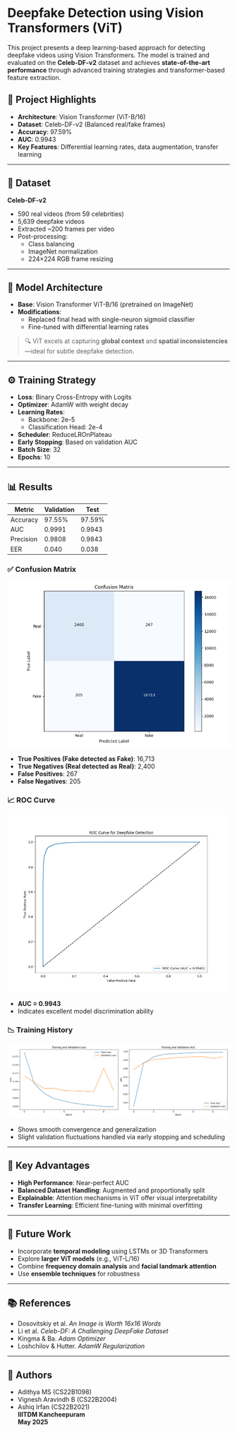 
# Deepfake Detection using Vision Transformers (ViT)

This project presents a deep learning-based approach for detecting deepfake videos using Vision Transformers. The model is trained and evaluated on the **Celeb-DF-v2** dataset and achieves **state-of-the-art performance** through advanced training strategies and transformer-based feature extraction.

## 📌 Project Highlights

- **Architecture**: Vision Transformer (ViT-B/16)
- **Dataset**: Celeb-DF-v2 (Balanced real/fake frames)
- **Accuracy**: 97.59%
- **AUC**: 0.9943
- **Key Features**: Differential learning rates, data augmentation, transfer learning

---

## 📁 Dataset

**Celeb-DF-v2**

- 590 real videos (from 59 celebrities)
- 5,639 deepfake videos
- Extracted ~200 frames per video
- Post-processing:
  - Class balancing
  - ImageNet normalization
  - 224×224 RGB frame resizing

---

## 🧠 Model Architecture

- **Base**: Vision Transformer ViT-B/16 (pretrained on ImageNet)
- **Modifications**:
  - Replaced final head with single-neuron sigmoid classifier
  - Fine-tuned with differential learning rates

> 🔍 ViT excels at capturing **global context** and **spatial inconsistencies**—ideal for subtle deepfake detection.

---

## ⚙️ Training Strategy

- **Loss**: Binary Cross-Entropy with Logits
- **Optimizer**: AdamW with weight decay
- **Learning Rates**:
  - Backbone: 2e-5
  - Classification Head: 2e-4
- **Scheduler**: ReduceLROnPlateau
- **Early Stopping**: Based on validation AUC
- **Batch Size**: 32
- **Epochs**: 10

---

## 📊 Results

| Metric     | Validation | Test     |
|------------|------------|----------|
| Accuracy   | 97.55%     | 97.59%   |
| AUC        | 0.9991     | 0.9943   |
| Precision  | 0.9808     | 0.9843   |
| EER        | 0.040      | 0.038    |

### ✅ Confusion Matrix

![Confusion Matrix](confusion_matrix.png)

- **True Positives (Fake detected as Fake)**: 16,713  
- **True Negatives (Real detected as Real)**: 2,400  
- **False Positives**: 267  
- **False Negatives**: 205  

### 📈 ROC Curve

![ROC Curve](roc_curve.png)

- **AUC = 0.9943**
- Indicates excellent model discrimination ability

### 📉 Training History

![Training History](training_history.png)

- Shows smooth convergence and generalization
- Slight validation fluctuations handled via early stopping and scheduling

---

## 🚀 Key Advantages

- **High Performance**: Near-perfect AUC
- **Balanced Dataset Handling**: Augmented and proportionally split
- **Explainable**: Attention mechanisms in ViT offer visual interpretability
- **Transfer Learning**: Efficient fine-tuning with minimal overfitting

---

## 🔮 Future Work

- Incorporate **temporal modeling** using LSTMs or 3D Transformers
- Explore **larger ViT models** (e.g., ViT-L/16)
- Combine **frequency domain analysis** and **facial landmark attention**
- Use **ensemble techniques** for robustness

---

## 📚 References

- Dosovitskiy et al. *An Image is Worth 16x16 Words*
- Li et al. *Celeb-DF: A Challenging DeepFake Dataset*
- Kingma & Ba. *Adam Optimizer*
- Loshchilov & Hutter. *AdamW Regularization*

---

## 👥 Authors

- Adithya MS (CS22B1098)  
- Vignesh Aravindh B (CS22B2004)  
- Ashiq Irfan (CS22B2021)  
**IIITDM Kancheepuram**  
**May 2025**
